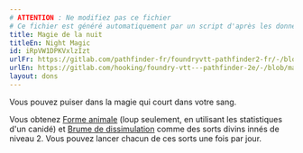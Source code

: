```yaml
---
# ATTENTION : Ne modifiez pas ce fichier
# Ce fichier est généré automatiquement par un script d'après les données du module Foundry VTT officiel et de sa traduction
title: Magie de la nuit
titleEn: Night Magic
id: iRpVW1DPKVxlzIzt
urlFr: https://gitlab.com/pathfinder-fr/foundryvtt-pathfinder2-fr/-/blob/master/data/feats/iRpVW1DPKVxlzIzt.htm
urlEn: https://gitlab.com/hooking/foundry-vtt---pathfinder-2e/-/blob/master/packs/data/feats.db/night-magic.json
layout: dons
---
```

Vous pouvez puiser dans la magie qui court dans votre sang.

Vous obtenez [Forme animale](../sorts/forme-animale.html) (loup seulement, en utilisant les statistiques d'un canidé) et [Brume de dissimulation](../sorts/brume-de-dissimulation.html) comme des sorts divins innés de niveau 2. Vous pouvez lancer chacun de ces sorts une fois par jour.
